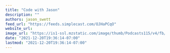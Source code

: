 ```yaml
---
title: "Code with Jason"
description: ""
authors: jason_swett
feed_url: "https://feeds.simplecast.com/OJHaPCqO"
website_url:
image_url: "https://is1-ssl.mzstatic.com/image/thumb/Podcasts115/v4/fb/c8/51/fbc85159-127b-250a-7db4-ab7bd5c62d1f/mza_17321773806686077359.jpg/64x64bb.png"
date: "2021-12-20T19:36:14-07:00"
lastmod: "2021-12-20T19:36:14-07:00"
---
```

